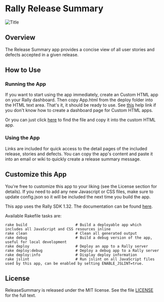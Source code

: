 Rally Release Summary
======================

![Title](https://raw.github.com/RallyApps/ReleaseSummary/master/screenshots/title-screenshot.png)

## Overview

The Release Summary app provides a concise view of all user stories and defects accepted in a given release. 

## How to Use

### Running the App

If you want to start using the app immediately, create an Custom HTML app on your Rally dashboard. Then copy App.html from the deploy folder into the HTML text area. That's it, it should be ready to use. See [this](http://www.rallydev.com/help/use_apps#create) help link if you don't know how to create a dashboard page for Custom HTML apps.

Or you can just click [here](https://raw.github.com/RallyApps/ReleaseSummary/master/deploy/App.html) to find the file and copy it into the custom HTML app.

### Using the App

Links are included for quick access to the detail pages of the included release, stories and defects. You can copy the app's content and paste it into an email or wiki to quickly create a release summary message.

## Customize this App

You're free to customize this app to your liking (see the License section for details). If you need to add any new Javascript or CSS files, make sure to update config.json so it will be included the next time you build the app.

This app uses the Rally SDK 1.32. The documentation can be found [here](http://developer.rallydev.com/help/app-sdk).

Available Rakefile tasks are:

    rake build                      # Build a deployable app which includes all JavaScript and CSS resources inline
    rake clean                      # Clean all generated output
    rake debug                      # Build a debug version of the app, useful for local development
    rake deploy                     # Deploy an app to a Rally server
    rake deploy:debug               # Deploy a debug app to a Rally server
    rake deploy:info                # Display deploy information
    rake jslint                     # Run jslint on all JavaScript files used by this app, can be enabled by setting ENABLE_JSLINT=true.

## License

ReleaseSummary is released under the MIT license.  See the file [LICENSE](https://raw.github.com/RallyApps/ReleaseSummary/master/LICENSE) for the full text.
